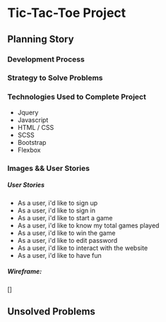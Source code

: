 # Tic-Tac-Toe Project

## Planning Story

### Development Process
### Strategy to Solve Problems

### Technologies Used to Complete Project
  * Jquery
  * Javascript
  * HTML / CSS
  * SCSS
  * Bootstrap
  * Flexbox

### Images && User Stories

##### User Stories

  * As a user, i'd like to sign up
  * As a user, i'd like to sign in
  * As a user, i'd like to start a game
  * As a user, i'd like to know my total games played
  * As a user, i'd like to win the game
  * As a user, i'd like to edit password
  * As a user, i'd like to interact with the website
  * As a user, i'd like to have fun

##### Wireframe:
[]

## Unsolved Problems
